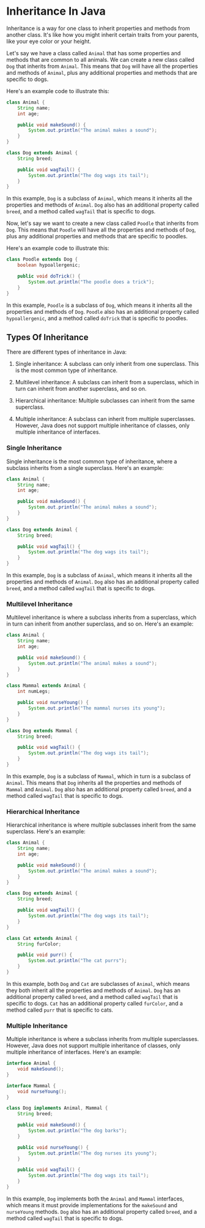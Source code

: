 # Inheritance In Java 


Inheritance is a way for one class to inherit properties and methods from another class. It's like how you might inherit certain traits from your parents, like your eye color or your height.

Let's say we have a class called `Animal` that has some properties and methods that are common to all animals. We can create a new class called `Dog` that inherits from `Animal`. This means that `Dog` will have all the properties and methods of `Animal`, plus any additional properties and methods that are specific to dogs.

Here's an example code to illustrate this:

```java
class Animal {
    String name;
    int age;

    public void makeSound() {
        System.out.println("The animal makes a sound");
    }
}

class Dog extends Animal {
    String breed;

    public void wagTail() {
        System.out.println("The dog wags its tail");
    }
}
```

In this example, `Dog` is a subclass of `Animal`, which means it inherits all the properties and methods of `Animal`. `Dog` also has an additional property called `breed`, and a method called `wagTail` that is specific to dogs.

Now, let's say we want to create a new class called `Poodle` that inherits from `Dog`. This means that `Poodle` will have all the properties and methods of `Dog`, plus any additional properties and methods that are specific to poodles.

Here's an example code to illustrate this:

```java
class Poodle extends Dog {
    boolean hypoallergenic;

    public void doTrick() {
        System.out.println("The poodle does a trick");
    }
}
```

In this example, `Poodle` is a subclass of `Dog`, which means it inherits all the properties and methods of `Dog`. `Poodle` also has an additional property called `hypoallergenic`, and a method called `doTrick` that is specific to poodles.

## Types Of Inheritance

There are different types of inheritance in Java:

1. Single inheritance: A subclass can only inherit from one superclass. This is the most common type of inheritance.

2. Multilevel inheritance: A subclass can inherit from a superclass, which in turn can inherit from another superclass, and so on.

3. Hierarchical inheritance: Multiple subclasses can inherit from the same superclass.

4. Multiple inheritance: A subclass can inherit from multiple superclasses. However, Java does not support multiple inheritance of classes, only multiple inheritance of interfaces.



### Single Inheritance

Single inheritance is the most common type of inheritance, where a subclass inherits from a single superclass. Here's an example:

```java
class Animal {
    String name;
    int age;

    public void makeSound() {
        System.out.println("The animal makes a sound");
    }
}

class Dog extends Animal {
    String breed;

    public void wagTail() {
        System.out.println("The dog wags its tail");
    }
}
```

In this example, `Dog` is a subclass of `Animal`, which means it inherits all the properties and methods of `Animal`. `Dog` also has an additional property called `breed`, and a method called `wagTail` that is specific to dogs.

### Multilevel Inheritance

Multilevel inheritance is where a subclass inherits from a superclass, which in turn can inherit from another superclass, and so on. Here's an example:

```java
class Animal {
    String name;
    int age;

    public void makeSound() {
        System.out.println("The animal makes a sound");
    }
}

class Mammal extends Animal {
    int numLegs;

    public void nurseYoung() {
        System.out.println("The mammal nurses its young");
    }
}

class Dog extends Mammal {
    String breed;

    public void wagTail() {
        System.out.println("The dog wags its tail");
    }
}
```

In this example, `Dog` is a subclass of `Mammal`, which in turn is a subclass of `Animal`. This means that `Dog` inherits all the properties and methods of `Mammal` and `Animal`. `Dog` also has an additional property called `breed`, and a method called `wagTail` that is specific to dogs.

### Hierarchical Inheritance

Hierarchical inheritance is where multiple subclasses inherit from the same superclass. Here's an example:

```java
class Animal {
    String name;
    int age;

    public void makeSound() {
        System.out.println("The animal makes a sound");
    }
}

class Dog extends Animal {
    String breed;

    public void wagTail() {
        System.out.println("The dog wags its tail");
    }
}

class Cat extends Animal {
    String furColor;

    public void purr() {
        System.out.println("The cat purrs");
    }
}
```

In this example, both `Dog` and `Cat` are subclasses of `Animal`, which means they both inherit all the properties and methods of `Animal`. `Dog` has an additional property called `breed`, and a method called `wagTail` that is specific to dogs. `Cat` has an additional property called `furColor`, and a method called `purr` that is specific to cats.

### Multiple Inheritance

Multiple inheritance is where a subclass inherits from multiple superclasses. However, Java does not support multiple inheritance of classes, only multiple inheritance of interfaces. Here's an example:

```java
interface Animal {
    void makeSound();
}

interface Mammal {
    void nurseYoung();
}

class Dog implements Animal, Mammal {
    String breed;

    public void makeSound() {
        System.out.println("The dog barks");
    }

    public void nurseYoung() {
        System.out.println("The dog nurses its young");
    }

    public void wagTail() {
        System.out.println("The dog wags its tail");
    }
}
```

In this example, `Dog` implements both the `Animal` and `Mammal` interfaces, which means it must provide implementations for the `makeSound` and `nurseYoung` methods. `Dog` also has an additional property called `breed`, and a method called `wagTail` that is specific to dogs.